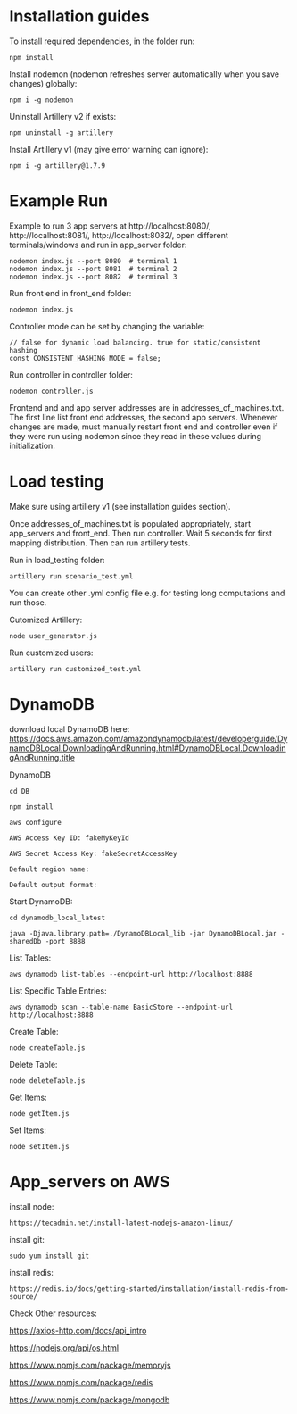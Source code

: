# Installation guides
To install required dependencies, in the folder run:

    npm install

Install nodemon (nodemon refreshes server automatically when you save changes) globally: 

    npm i -g nodemon
    
Uninstall Artillery v2 if exists:

    npm uninstall -g artillery

Install Artillery v1 (may give error warning can ignore):

    npm i -g artillery@1.7.9


# Example Run
Example to run 3 app servers at http://localhost:8080/, http://localhost:8081/,
http://localhost:8082/, open different terminals/windows and run in app_server
folder:

    nodemon index.js --port 8080  # terminal 1
    nodemon index.js --port 8081  # terminal 2
    nodemon index.js --port 8082  # terminal 3

Run front end in front_end folder:

    nodemon index.js

Controller mode can be set by changing the variable:

    // false for dynamic load balancing. true for static/consistent hashing
    const CONSISTENT_HASHING_MODE = false; 

Run controller in controller folder:
    
    nodemon controller.js

Frontend and and app server addresses are in addresses_of_machines.txt. The 
first line list front end addresses, the second app servers. Whenever changes
are made, must manually restart front end and controller even if they were
run using nodemon since they read in these values during initialization.


# Load testing
Make sure using artillery v1 (see installation guides section).

Once addresses_of_machines.txt is populated appropriately, start app_servers and 
front_end. Then run controller. Wait 5 seconds for first mapping distribution.
Then can run artillery tests.

Run in load_testing folder:

    artillery run scenario_test.yml
    
You can create other .yml config file e.g. for testing long computations and run those.

Cutomized Artillery:

    node user_generator.js 
    
Run customized users:

    artillery run customized_test.yml  
    
# DynamoDB
download local DynamoDB here:
https://docs.aws.amazon.com/amazondynamodb/latest/developerguide/DynamoDBLocal.DownloadingAndRunning.html#DynamoDBLocal.DownloadingAndRunning.title

DynamoDB

    cd DB

    npm install
    
    aws configure
    
    AWS Access Key ID: fakeMyKeyId
    
    AWS Secret Access Key: fakeSecretAccessKey
    
    Default region name:
    
    Default output format: 
    
Start DynamoDB:

    cd dynamodb_local_latest

    java -Djava.library.path=./DynamoDBLocal_lib -jar DynamoDBLocal.jar -sharedDb -port 8888
    
List Tables:
    
    aws dynamodb list-tables --endpoint-url http://localhost:8888
    
List Specific Table Entries:

    aws dynamodb scan --table-name BasicStore --endpoint-url http://localhost:8888
    
Create Table:

    node createTable.js
    
Delete Table:

    node deleteTable.js
    
Get Items:

    node getItem.js

Set Items:

    node setItem.js
    
# App_servers on AWS

install node:

    https://tecadmin.net/install-latest-nodejs-amazon-linux/
   
install git:

    sudo yum install git
    
install redis:

    https://redis.io/docs/getting-started/installation/install-redis-from-source/
    
   
Check Other resources:

https://axios-http.com/docs/api_intro 

https://nodejs.org/api/os.html

https://www.npmjs.com/package/memoryjs

https://www.npmjs.com/package/redis 

https://www.npmjs.com/package/mongodb


